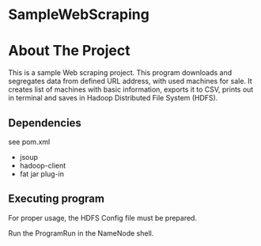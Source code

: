 # SampleWebScraping

# About The Project
This is a sample Web scraping project. 
This program downloads and segregates data from defined URL address, with used machines for sale.
It creates list of machines with basic information, exports it to CSV, prints out in terminal and saves in Hadoop Distributed File System (HDFS).

## Dependencies
see pom.xml
- jsoup
- hadoop-client
- fat jar plug-in

## Executing program
For proper usage, the HDFS Config file must be prepared.

Run the ProgramRun in the NameNode shell.

